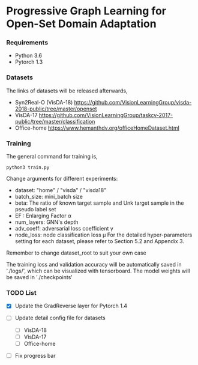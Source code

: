 # Progressive Graph Learning for Open-Set Domain Adaptation

### Requirements
- Python 3.6
- Pytorch 1.3


### Datasets
The links of datasets will be released afterwards,
- Syn2Real-O (VisDA-18) https://github.com/VisionLearningGroup/visda-2018-public/tree/master/openset
- VisDA-17 https://github.com/VisionLearningGroup/taskcv-2017-public/tree/master/classification
- Office-home https://www.hemanthdv.org/officeHomeDataset.html


### Training
The general command for training is,
```
python3 train.py
```
Change arguments for different experiments:
- dataset: "home" / "visda" / "visda18"
- batch_size: mini_batch size
- beta: The ratio of known target sample and Unk target sample in the pseudo label set
- EF : Enlarging Factor α
- num_layers: GNN's depth
- adv_coeff: adversarial loss coefficient γ
- node_loss: node classification loss μ
For the detailed hyper-parameters setting for each dataset, please refer to Section 5.2 and Appendix 3.  

Remember to change dataset_root to suit your own case

The training loss and validation accuracy will be automatically saved in './logs/', which can be visualized with tensorboard.
The model weights will be saved in './checkpoints'

### TODO List
- [X] Update the GradReverse layer for Pytorch 1.4

- [ ] Update detail config file for datasets

     - [ ] VisDA-18
     - [ ] VisDA-17
     - [ ] Office-home
     
- [ ] Fix progress bar



